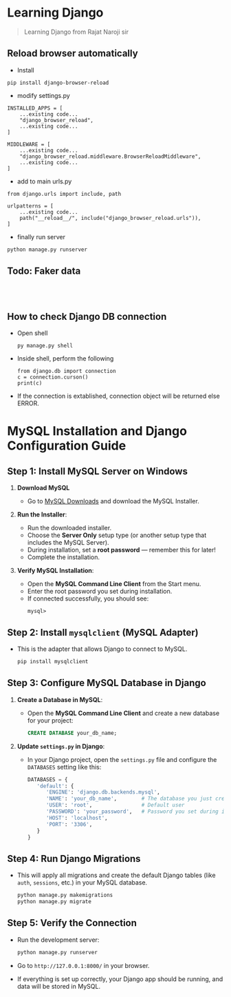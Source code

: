 # Learning Django

> Learning Django from Rajat Naroji sir


## Reload browser automatically

- Install

```batch
pip install django-browser-reload
```

- modify settings.py

```django
INSTALLED_APPS = [
    ...existing code...
    "django_browser_reload",
    ...existing code...
]

MIDDLEWARE = [
    ...existing code...
    "django_browser_reload.middleware.BrowserReloadMiddleware",
    ...existing code...
]
```

- add to main urls.py

```django
from django.urls import include, path

urlpatterns = [
    ...existing code...
    path("__reload__/", include("django_browser_reload.urls")),
]
```

- finally run server

```python
python manage.py runserver
```

## Todo: Faker data

<br><br>

## How to check Django DB connection

- Open shell

   ```django
   py manage.py shell
   ```
- Inside shell, perform the following

   ```
   from django.db import connection
   c = connection.curson()
   print(c)
   ```
- If the connection is extablished, connection object will be returned else ERROR.

# MySQL Installation and Django Configuration Guide

## Step 1: Install MySQL Server on Windows

1. **Download MySQL**
   - Go to [MySQL Downloads](https://dev.mysql.com/downloads/installer/) and download the MySQL Installer.

2. **Run the Installer**:
   - Run the downloaded installer.
   - Choose the **Server Only** setup type (or another setup type that includes the MySQL Server).
   - During installation, set a **root password** — remember this for later!
   - Complete the installation.

3. **Verify MySQL Installation**:
   - Open the **MySQL Command Line Client** from the Start menu.
   - Enter the root password you set during installation.
   - If connected successfully, you should see:
     ```
     mysql>
     ```

## Step 2: Install `mysqlclient` (MySQL Adapter)

- This is the adapter that allows Django to connect to MySQL.

   ```bash
   pip install mysqlclient
   ```

## Step 3: Configure MySQL Database in Django

1. **Create a Database in MySQL**:

   - Open the **MySQL Command Line Client** and create a new database for your project:
     
      ```sql
      CREATE DATABASE your_db_name;
      ```

2. **Update `settings.py` in Django**:

   - In your Django project, open the `settings.py` file and configure the `DATABASES` setting like this:

      ```python
      DATABASES = {
         'default': {
            'ENGINE': 'django.db.backends.mysql',
            'NAME': 'your_db_name',        # The database you just created
            'USER': 'root',                # Default user
            'PASSWORD': 'your_password',   # Password you set during installation
            'HOST': 'localhost',
            'PORT': '3306',
         }
      }
      ```

## Step 4: Run Django Migrations

- This will apply all migrations and create the default Django tables (like `auth`, `sessions`, etc.) in your MySQL database.

   ```bash
   python manage.py makemigrations
   python manage.py migrate
   ```

## Step 5: Verify the Connection

- Run the development server:

   ```bash
   python manage.py runserver
   ```

- Go to `http://127.0.0.1:8000/` in your browser.

- If everything is set up correctly, your Django app should be running, and data will be stored in MySQL.
